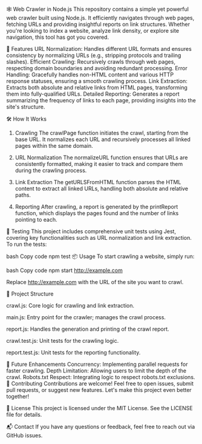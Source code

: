 🕸️ Web Crawler in Node.js
This repository contains a simple yet powerful web crawler built using Node.js. It efficiently navigates through web pages, fetching URLs and providing insightful reports on link structures. Whether you're looking to index a website, analyze link density, or explore site navigation, this tool has got you covered.

🚀 Features
URL Normalization: Handles different URL formats and ensures consistency by normalizing URLs (e.g., stripping protocols and trailing slashes).
Efficient Crawling: Recursively crawls through web pages, respecting domain boundaries and avoiding redundant processing.
Error Handling: Gracefully handles non-HTML content and various HTTP response statuses, ensuring a smooth crawling process.
Link Extraction: Extracts both absolute and relative links from HTML pages, transforming them into fully-qualified URLs.
Detailed Reporting: Generates a report summarizing the frequency of links to each page, providing insights into the site's structure.

🛠️ How It Works

1. Crawling
The crawlPage function initiates the crawl, starting from the base URL. It normalizes each URL and recursively processes all linked pages within the same domain.

2. URL Normalization
The normalizeURL function ensures that URLs are consistently formatted, making it easier to track and compare them during the crawling process.

3. Link Extraction
The getURLSFromHTML function parses the HTML content to extract all linked URLs, handling both absolute and relative paths.

4. Reporting
After crawling, a report is generated by the printReport function, which displays the pages found and the number of links pointing to each.

🧪 Testing
This project includes comprehensive unit tests using Jest, covering key functionalities such as URL normalization and link extraction. To run the tests:

bash
Copy code
npm test
📦 Usage
To start crawling a website, simply run:

bash
Copy code
npm start http://example.com

Replace http://example.com with the URL of the site you want to crawl.

📄 Project Structure

crawl.js: Core logic for crawling and link extraction.

main.js: Entry point for the crawler; manages the crawl process.

report.js: Handles the generation and printing of the crawl report.

crawl.test.js: Unit tests for the crawling logic.

report.test.js: Unit tests for the reporting functionality.

🎯 Future Enhancements
Concurrency: Implementing parallel requests for faster crawling.
Depth Limitation: Allowing users to limit the depth of the crawl.
Robots.txt Respect: Integrating logic to respect robots.txt exclusions.
🤝 Contributing
Contributions are welcome! Feel free to open issues, submit pull requests, or suggest new features. Let's make this project even better together!

📜 License
This project is licensed under the MIT License. See the LICENSE file for details.

📬 Contact
If you have any questions or feedback, feel free to reach out via GitHub issues.
